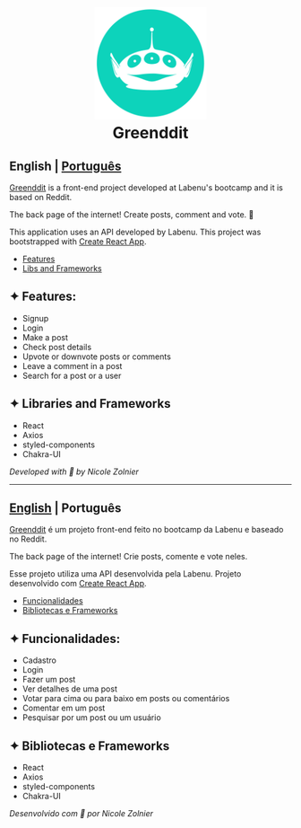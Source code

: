 <h1 align="center">
  <br>
  <a href="https://greenddit-nz.surge.sh/"><img src="./src/assets/alien.svg"  alt="logo astromatch" width="200"></a>
  <br>
  Greenddit
  <br>
</h1>

<a id="en-readme"></a>
## English | [Português](#pt-readme)

[Greenddit](https://greenddit-nz.surge.sh/) is a front-end project developed at Labenu's bootcamp and it is based on Reddit.

The back page of the internet! Create posts, comment and vote. 🤩

This application uses an API developed by Labenu.
This project was bootstrapped with [Create React App](https://github.com/facebook/create-react-app).

<a name="menu"></a>
- [Features](#features)
- [Libs and Frameworks](#libs)

<a id="features"></a>
## ✦ Features:
* Signup
* Login
* Make a post
* Check post details
* Upvote or downvote posts or comments
* Leave a comment in a post
* Search for a post or a user

<a id="libs"></a>
## ✦ Libraries and Frameworks
* React
* Axios
* styled-components
* Chakra-UI

*Developed with 💚 by Nicole Zolnier*

-------

<a id="pt-readme"></a>
## [English](#en-readme) | Português

[Greenddit](https://greenddit-nz.surge.sh/) é um projeto front-end feito no bootcamp da Labenu e baseado no Reddit.

The back page of the internet! Crie posts, comente e vote neles.

Esse projeto utiliza uma API desenvolvida pela Labenu. Projeto desenvolvido com [Create React App](https://github.com/facebook/create-react-app).

<a name="pt-menu"></a>
- [Funcionalidades](#funcionalidades)
- [Bibliotecas e Frameworks](#bibliotecas)

<a id="funcionalidades"></a>
## ✦ Funcionalidades:
* Cadastro
* Login
* Fazer um post
* Ver detalhes de uma post
* Votar para cima ou para baixo em posts ou comentários
* Comentar em um post
* Pesquisar por um post ou um usuário

<a id="bibliotecas"></a>
## ✦ Bibliotecas e Frameworks
* React
* Axios
* styled-components
* Chakra-UI

*Desenvolvido com 💚 por Nicole Zolnier*
